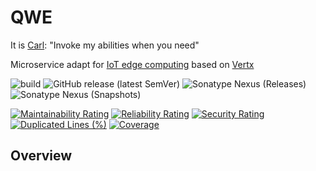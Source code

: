 # QWE

It is [Carl](https://static.wikia.nocookie.net/dota2_gamepedia/images/e/eb/Vo_invoker_invo_spawn_01.mp3/revision/latest): "Invoke my abilities when you need" 

Microservice adapt for [IoT edge computing](https://iot-analytics.com/iot-edge-computing-what-it-is-and-how-it-is-becoming-more-intelligent/) based on [Vertx](https://vertx.io/)  

![build](https://github.com/zero88/qwe/workflows/build-release/badge.svg?branch=main)
![GitHub release (latest SemVer)](https://img.shields.io/github/v/release/zero88/qwe?sort=semver)
![Sonatype Nexus (Releases)](https://img.shields.io/nexus/r/io.github.zero88.qwe/base?server=https%3A%2F%2Foss.sonatype.org%2F)
![Sonatype Nexus (Snapshots)](https://img.shields.io/nexus/s/io.github.zero88.qwe/base?server=https%3A%2F%2Foss.sonatype.org%2F)

[![Maintainability Rating](https://sonarcloud.io/api/project_badges/measure?project=zero88_qwe&metric=sqale_rating)](https://sonarcloud.io/dashboard?id=zero88_qwe)
[![Reliability Rating](https://sonarcloud.io/api/project_badges/measure?project=zero88_qwe&metric=reliability_rating)](https://sonarcloud.io/dashboard?id=zero88_qwe)
[![Security Rating](https://sonarcloud.io/api/project_badges/measure?project=zero88_qwe&metric=security_rating)](https://sonarcloud.io/dashboard?id=zero88_qwe)
[![Duplicated Lines (%)](https://sonarcloud.io/api/project_badges/measure?project=zero88_qwe&metric=duplicated_lines_density)](https://sonarcloud.io/dashboard?id=zero88_qwe)
[![Coverage](https://sonarcloud.io/api/project_badges/measure?project=zero88_qwe&metric=coverage)](https://sonarcloud.io/dashboard?id=zero88_qwe)

## Overview
